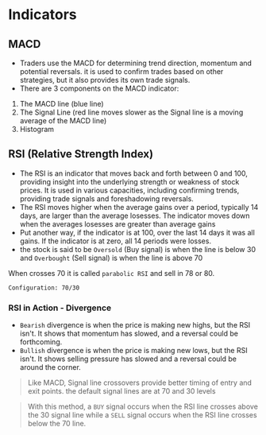 # Indicators

## MACD

- Traders use the MACD for determining trend direction, momentum and potential reversals. it is used to confirm trades based on other strategies, but it also provides its own trade signals.
- There are 3 components on the MACD indicator:

1. The MACD line (blue line)
2. The Signal Line (red line moves slower as the Signal line is a moving average of the MACD line)
3. Histogram

## RSI (Relative Strength Index)

- The RSI is an indicator that moves back and forth between 0 and 100, providing insight into the underlying strength or weakness of stock prices. It is used in various capacities, including confirming trends, providing trade signals and foreshadowing reversals.
- The RSI moves higher when the average gains over a period, typically 14 days, are larger than the average losesses. The indicator moves down when the averages losesses are greater than average gains
- Put another way, if the indicator is at 100, over the last 14 days it was all gains. If the indicator is at zero, all 14 periods were losses.
- the stock is said to be `Oversold` (Buy signal) is when the line is below 30 and `Overbought` (Sell signal) is when the line is above 70

When crosses 70 it is called `parabolic RSI` and sell in 78 or 80.

`Configuration: 70/30`

### RSI in Action - Divergence

- `Bearish` divergence is when the price is making new highs, but the RSI isn't. It shows that momentum has slowed, and a reversal could be forthcoming.
- `Bullish` divergence is when the price is making new lows, but the RSI isn't. It shows selling pressure has slowed and a reversal could be around the corner.

> Like MACD, Signal line crossovers provide better timing of entry and exit points. the default signal lines are at 70 and 30 levels

> With this method, a `BUY` signal occurs when the RSI line crosses above the 30 signal line while a `SELL` signal occurs when the RSI line crosses below the 70 line.